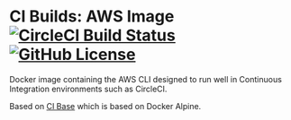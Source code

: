 # CI Builds: AWS Image [![CircleCI Build Status](https://circleci.com/gh/cibuilds/aws.svg?style=shield)](https://circleci.com/gh/cibuilds/aws) [![GitHub License](https://img.shields.io/badge/license-MIT-blue.svg)](https://raw.githubusercontent.com/cibuilds/aws/master/LICENSE)

Docker image containing the AWS CLI designed to run well in Continuous Integration environments such as CircleCI.

Based on [CI Base](https://github.com/cibuilds/base) which is based on Docker Alpine.
